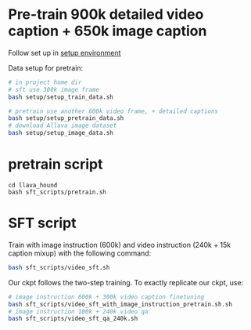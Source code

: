 # Pre-train 900k detailed video caption + 650k image caption
Follow set up in [setup environment](https://github.com/RifleZhang/LLaVA-Hound-DPO/edit/main/README.md)

Data setup for pretrain:
```bash
# in project home dir
# sft use 300k image frame
bash setup/setup_train_data.sh

# pretrain use another 600k video frame, + detailed captions
bash setup/setup_pretrain_data.sh
# download Allava image dataset
bash setup/setup_image_data.sh
```

# pretrain script
```
cd llava_hound
bash sft_scripts/pretrain.sh
```

# SFT script
Train with image instruction (600k) and video instruction (240k + 15k caption mixup) with the following command:
```bash
bash sft_scripts/video_sft.sh
```

Our ckpt follows the two-step training. To exactly replicate our ckpt, use:
```bash
# image instruction 600k + 300k video caption finetuning
bash sft_scripts/video_sft_with_image_instruction_pretrain.sh.sh
# image instruction 100k + 240k video qa
bash sft_scripts/video_sft_qa_240k.sh
```



